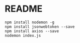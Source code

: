 # README

```
npm install nodemon -g
npm install jsonwebtoken --save
npm install axios --save
nodemon index.js
```
